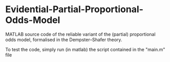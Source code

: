 # Evidential-Partial-Proportional-Odds-Model
MATLAB source code of the reliable variant of the (partial) proportional odds model, formalised in the Dempster–Shafer theory.

To test the code, simply run (in matlab) the script contained in the "main.m" file
